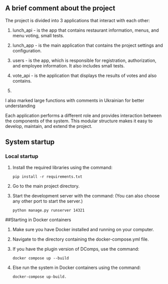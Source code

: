## A brief comment about the project
The project is divided into 3 applications that interact with each other:
1. lunch_api - is the app that contains restaurant information, menus, and menu voting, small tests.

2. lunch_app - is the main application that contains the project settings and configuration.

3. users - is the app, which is responsible for registration, authorization, and employee information. It also includes small tests.

4. vote_api - is the application that displays the results of votes and also contains.
5. 
I also marked large functions with comments in Ukrainian for better understanding

Each application performs a different role and provides interaction between the components of the system. This modular structure makes it easy to develop, maintain, and extend the project.


## System startup

### Local startup

1. Install the required libraries using the command:

   ```shell
   pip install -r requirements.txt
   
2. Go to the main project directory.

3. Start the development server with the command:
   (You can also choose any other port to start the server.)

   ```shell
   python manage.py runserver 14321

##Starting in Docker containers
1. Make sure you have Docker installed and running on your computer.

2. Navigate to the directory containing the docker-compose.yml file.

3. If you have the plugin version of DComps, use the command:
   ```shell
   docker compose up --build
4. Else run the system in Docker containers using the command:

    ```shell
   docker-compose up-build.
